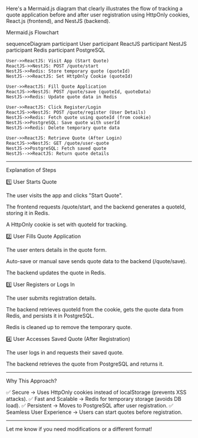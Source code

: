 Here's a Mermaid.js diagram that clearly illustrates the flow of tracking a quote application before and after user registration using HttpOnly cookies, React.js (frontend), and NestJS (backend).

Mermaid.js Flowchart

sequenceDiagram
    participant User
    participant ReactJS
    participant NestJS
    participant Redis
    participant PostgreSQL

    User->>ReactJS: Visit App (Start Quote)
    ReactJS->>NestJS: POST /quote/start
    NestJS->>Redis: Store temporary quote (quoteId)
    NestJS-->>ReactJS: Set HttpOnly Cookie (quoteId)

    User->>ReactJS: Fill Quote Application
    ReactJS->>NestJS: POST /quote/save (quoteId, quoteData)
    NestJS->>Redis: Update quote data in Redis

    User->>ReactJS: Click Register/Login
    ReactJS->>NestJS: POST /quote/register (User Details)
    NestJS->>Redis: Fetch quote using quoteId (from cookie)
    NestJS->>PostgreSQL: Save quote with userId
    NestJS->>Redis: Delete temporary quote data

    User->>ReactJS: Retrieve Quote (After Login)
    ReactJS->>NestJS: GET /quote/user-quote
    NestJS->>PostgreSQL: Fetch saved quote
    NestJS-->>ReactJS: Return quote details


---

Explanation of Steps

1️⃣ User Starts Quote

The user visits the app and clicks "Start Quote".

The frontend requests /quote/start, and the backend generates a quoteId, storing it in Redis.

A HttpOnly cookie is set with quoteId for tracking.


2️⃣ User Fills Quote Application

The user enters details in the quote form.

Auto-save or manual save sends quote data to the backend (/quote/save).

The backend updates the quote in Redis.


3️⃣ User Registers or Logs In

The user submits registration details.

The backend retrieves quoteId from the cookie, gets the quote data from Redis, and persists it in PostgreSQL.

Redis is cleaned up to remove the temporary quote.


4️⃣ User Accesses Saved Quote (After Registration)

The user logs in and requests their saved quote.

The backend retrieves the quote from PostgreSQL and returns it.



---

Why This Approach?

✅ Secure → Uses HttpOnly cookies instead of localStorage (prevents XSS attacks).
✅ Fast and Scalable → Redis for temporary storage (avoids DB load).
✅ Persistent → Moves to PostgreSQL after user registration.
✅ Seamless User Experience → Users can start quotes before registration.


---

Let me know if you need modifications or a different format!

